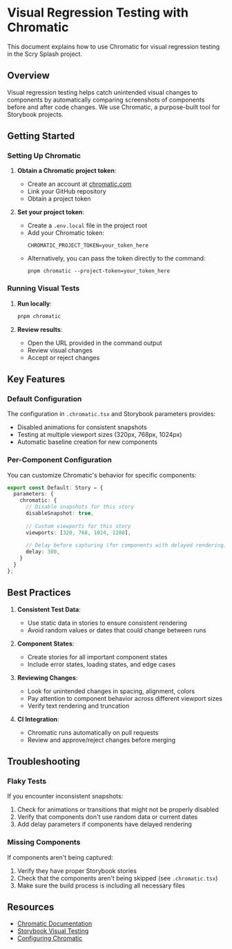 # Visual Regression Testing with Chromatic

This document explains how to use Chromatic for visual regression testing in the Scry Splash project.

## Overview

Visual regression testing helps catch unintended visual changes to components by automatically comparing screenshots of components before and after code changes. We use Chromatic, a purpose-built tool for Storybook projects.

## Getting Started

### Setting Up Chromatic

1. **Obtain a Chromatic project token**:
   - Create an account at [chromatic.com](https://www.chromatic.com/)
   - Link your GitHub repository
   - Obtain a project token

2. **Set your project token**:
   - Create a `.env.local` file in the project root
   - Add your Chromatic token:
     ```
     CHROMATIC_PROJECT_TOKEN=your_token_here
     ```
   - Alternatively, you can pass the token directly to the command:
     ```
     pnpm chromatic --project-token=your_token_here
     ```

### Running Visual Tests

1. **Run locally**:
   ```bash
   pnpm chromatic
   ```

2. **Review results**:
   - Open the URL provided in the command output
   - Review visual changes
   - Accept or reject changes

## Key Features

### Default Configuration

The configuration in `.chromatic.tsx` and Storybook parameters provides:

- Disabled animations for consistent snapshots
- Testing at multiple viewport sizes (320px, 768px, 1024px)
- Automatic baseline creation for new components

### Per-Component Configuration

You can customize Chromatic's behavior for specific components:

```typescript
export const Default: Story = {
  parameters: {
    chromatic: {
      // Disable snapshots for this story
      disableSnapshot: true,
      
      // Custom viewports for this story
      viewports: [320, 768, 1024, 1280],
      
      // Delay before capturing (for components with delayed rendering)
      delay: 300,
    }
  }
};
```

## Best Practices

1. **Consistent Test Data**:
   - Use static data in stories to ensure consistent rendering
   - Avoid random values or dates that could change between runs

2. **Component States**:
   - Create stories for all important component states
   - Include error states, loading states, and edge cases

3. **Reviewing Changes**:
   - Look for unintended changes in spacing, alignment, colors
   - Pay attention to component behavior across different viewport sizes
   - Verify text rendering and truncation

4. **CI Integration**:
   - Chromatic runs automatically on pull requests
   - Review and approve/reject changes before merging

## Troubleshooting

### Flaky Tests

If you encounter inconsistent snapshots:

1. Check for animations or transitions that might not be properly disabled
2. Verify that components don't use random data or current dates
3. Add delay parameters if components have delayed rendering

### Missing Components

If components aren't being captured:

1. Verify they have proper Storybook stories
2. Check that the components aren't being skipped (see `.chromatic.tsx`)
3. Make sure the build process is including all necessary files

## Resources

- [Chromatic Documentation](https://www.chromatic.com/docs/)
- [Storybook Visual Testing](https://storybook.js.org/docs/writing-tests/visual-testing)
- [Configuring Chromatic](https://www.chromatic.com/docs/config)